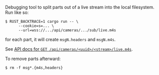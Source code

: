 Debugging tool to split parts out of a live stream into the local filesystem. Run like so:

```
$ RUST_BACKTRACE=1 cargo run -- \
      --cookie=s=... \
      --url=wss://.../api/cameras/.../sub/live.m4s
```

for each part, it will create `msgN.headers` and `msgN.m4s`.

See [API docs for `GET /api/cameras/<uuid>/<stream>/live.m4s`](https://github.com/scottlamb/moonfire-nvr/blob/master/design/api.md#get-apicamerasuuidstreamlivem4s).

To remove parts afterward:

```
$ rm -f msg*.{m4s,headers}
```
